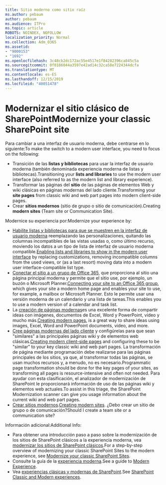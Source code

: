 ```yaml
---
title: Sitio moderno como sitio raíz
ms.author: pebaum
author: pebaum
ms.audience: ITPro
ms.topic: article
ROBOTS: NOINDEX, NOFOLLOW
localization_priority: Normal
ms.collection: Adm_O365
ms.assetid:
- "9000153"
- "1692"
ms.openlocfilehash: 3c48cb2dc172ac55e4517e1f84282396ca845c5a
ms.sourcegitcommit: 0f0186044a3597e42ad14c32ca58e7224344dcfa
ms.translationtype: MT
ms.contentlocale: es-ES
ms.lasthandoff: 12/15/2019
ms.locfileid: "40051478"
---
```

# <a name="modernize-your-classic-sharepoint-site"></a><span data-ttu-id="f3669-102">Modernizar el sitio clásico de SharePoint</span><span class="sxs-lookup"><span data-stu-id="f3669-102">Modernize your classic SharePoint site</span></span>

<span data-ttu-id="f3669-103">Para cambiar a una interfaz de usuario moderna, debe centrarse en lo siguiente:</span><span class="sxs-lookup"><span data-stu-id="f3669-103">To make the switch to a modern user interface, you need to focus on the following:</span></span>

- <span data-ttu-id="f3669-104">Transición de las **listas y bibliotecas** para usar la interfaz de usuario moderna (también denominada experiencia moderna de listas y bibliotecas).</span><span class="sxs-lookup"><span data-stu-id="f3669-104">Transitioning your **lists and libraries** to use the modern user interface (also referred to as the modern list and library experience).</span></span>
- <span data-ttu-id="f3669-105">Transformar las páginas del **sitio** de las páginas de elementos Web y wiki clásicas en páginas modernas del lado cliente.</span><span class="sxs-lookup"><span data-stu-id="f3669-105">Transforming your **site pages** from classic wiki and web part pages into modern client-side pages.</span></span>
- <span data-ttu-id="f3669-106">Crear **sitios modernos** (sitio de grupo o sitio de comunicación).</span><span class="sxs-lookup"><span data-stu-id="f3669-106">Creating **modern sites** (Team site or Communication Site).</span></span>

<span data-ttu-id="f3669-107">Modernice su experiencia por:</span><span class="sxs-lookup"><span data-stu-id="f3669-107">Modernize your experience by:</span></span>
- <span data-ttu-id="f3669-108">[Habilite listas y bibliotecas para que se muestren en la interfaz de usuario moderna](https://docs.microsoft.com/sharepoint/dev/transform/modernize-userinterface-lists-and-libraries) reemplazando las personalizaciones, quitando las columnas incompatibles de las vistas usadas o, como último recurso, moviendo los datos a un tipo de lista de interfaz de usuario moderna compatible.</span><span class="sxs-lookup"><span data-stu-id="f3669-108">[Enabling lists and libraries to show in the modern user interface](https://docs.microsoft.com/sharepoint/dev/transform/modernize-userinterface-lists-and-libraries) by replacing customizations, removing incompatible columns from the used views, or (as a last resort) moving data into a modern user interface-compatible list type.</span></span>
- <span data-ttu-id="f3669-109">[Conectar el sitio a un grupo de Office 365](https://docs.microsoft.com/sharepoint/dev/transform/modernize-connect-to-office365-group), que proporciona al sitio una página principal moderna y permite que el sitio use, por ejemplo, un buzón o Microsoft Planner.</span><span class="sxs-lookup"><span data-stu-id="f3669-109">[Connecting your site to an Office 365 group](https://docs.microsoft.com/sharepoint/dev/transform/modernize-connect-to-office365-group), which gives your site a modern home page and enables your site to use, for example, a mailbox or Microsoft Planner.</span></span> <span data-ttu-id="f3669-110">Esto le permite usar una versión moderna de un calendario y una lista de tareas.</span><span class="sxs-lookup"><span data-stu-id="f3669-110">This enables you to use a modern version of a calendar and task list.</span></span>
- <span data-ttu-id="f3669-111">La [creación de páginas modernas](https://support.office.com/article/create-and-use-modern-pages-on-a-sharepoint-site-b3d46deb-27a6-4b1e-87b8-df851e503dec)es una excelente forma de compartir ideas con imágenes, documentos de Excel, Word y PowerPoint, vídeo y mucho más.</span><span class="sxs-lookup"><span data-stu-id="f3669-111">[Creating modern pages](https://support.office.com/article/create-and-use-modern-pages-on-a-sharepoint-site-b3d46deb-27a6-4b1e-87b8-df851e503dec), is a great way to share ideas using images, Excel, Word and PowerPoint documents, video, and more.</span></span>
- <span data-ttu-id="f3669-112">[Cree páginas modernas del lado cliente](https://docs.microsoft.com/sharepoint/dev/transform/modernize-userinterface-site-pages) y configúrelas para que sean "similares" a las principales páginas wiki y de elementos web clásicas.</span><span class="sxs-lookup"><span data-stu-id="f3669-112">[Creating modern client-side pages](https://docs.microsoft.com/sharepoint/dev/transform/modernize-userinterface-site-pages) and configuring these to be "similar" to your key classic wiki and web part pages.</span></span> <span data-ttu-id="f3669-113">La transformación de página mediante programación debe realizarse para las páginas principales de los sitios, ya que, al transformar todas las páginas, se usan muchos recursos y, a menudo, no es necesario.</span><span class="sxs-lookup"><span data-stu-id="f3669-113">Programmatic page transformation should be done for the key pages of your sites, as transforming all pages is resource-intensive and often not needed.</span></span> <span data-ttu-id="f3669-114">Para ayudar con esta clasificación, el analizador de modernización de SharePoint le proporcionará información de uso de las páginas wiki y elementos web actuales.</span><span class="sxs-lookup"><span data-stu-id="f3669-114">To assist in this triage, the SharePoint Modernization scanner can give you usage information about the current wiki and web part pages.</span></span>
- <span data-ttu-id="f3669-115">[Crear sitios modernos](https://support.office.com/article/create-a-team-site-in-sharepoint-ef10c1e7-15f3-42a3-98aa-b5972711777d).</span><span class="sxs-lookup"><span data-stu-id="f3669-115">[Creating modern sites](https://support.office.com/article/create-a-team-site-in-sharepoint-ef10c1e7-15f3-42a3-98aa-b5972711777d).</span></span> <span data-ttu-id="f3669-116">¿Debo crear un sitio de grupo o de comunicación?</span><span class="sxs-lookup"><span data-stu-id="f3669-116">Should I create a team site or a communication site?</span></span>

<span data-ttu-id="f3669-117">Información adicional:</span><span class="sxs-lookup"><span data-stu-id="f3669-117">Additional Info:</span></span> 
- <span data-ttu-id="f3669-118">Para obtener una introducción paso a paso sobre la modernización de los sitios de SharePoint clásicos a la experiencia moderna, vea [modernizar los sitios de SharePoint clásicos](https://docs.microsoft.com/sharepoint/dev/transform/modernize-classic-sites).</span><span class="sxs-lookup"><span data-stu-id="f3669-118">For a step-by-step overview of modernizing your classic SharePoint Sites to the modern experience, see [Modernize your classic SharePoint Sites](https://docs.microsoft.com/sharepoint/dev/transform/modernize-classic-sites).</span></span>
- <span data-ttu-id="f3669-119">Consulte la guía de la [experiencia moderna](https://docs.microsoft.com/sharepoint/guide-to-sharepoint-modern-experience).</span><span class="sxs-lookup"><span data-stu-id="f3669-119">See a guide to [Modern Experience](https://docs.microsoft.com/sharepoint/guide-to-sharepoint-modern-experience).</span></span>
- <span data-ttu-id="f3669-120">Vea [experiencias clásicas y modernas de SharePoint](https://support.office.com/article/sharepoint-classic-and-modern-experiences-5725c103-505d-4a6e-9350-300d3ec7d73f).</span><span class="sxs-lookup"><span data-stu-id="f3669-120">See [SharePoint Classic and Modern experiences](https://support.office.com/article/sharepoint-classic-and-modern-experiences-5725c103-505d-4a6e-9350-300d3ec7d73f).</span></span> 




